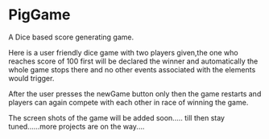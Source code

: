 # PigGame
A Dice based score generating game.

Here is a user friendly dice game with two players given,the one who reaches score of 100 first will be declared the winner and
automatically the whole game stops there and no other events associated with the elements would trigger.

After the user presses the newGame button only then the game restarts and players can again compete with each other in race of winning the game.

The screen shots of the game  will be added soon..... till then stay tuned......more projects are on the way....
